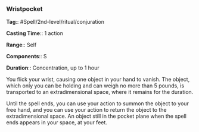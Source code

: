 ### Wristpocket

**Tag**:: #Spell/2nd-level/ritual/conjuration

**Casting Time**:: 1 action

**Range**:: Self

**Components**:: S

**Duration**:: Concentration, up to 1 hour

You flick your wrist, causing one object in your hand to vanish. The object, which only you can be holding and can weigh no more than 5 pounds, is transported to an extradimensional space, where it remains for the duration.

Until the spell ends, you can use your action to summon the object to your free hand, and you can use your action to return the object to the extradimensional space. An object still in the pocket plane when the spell ends appears in your space, at your feet.